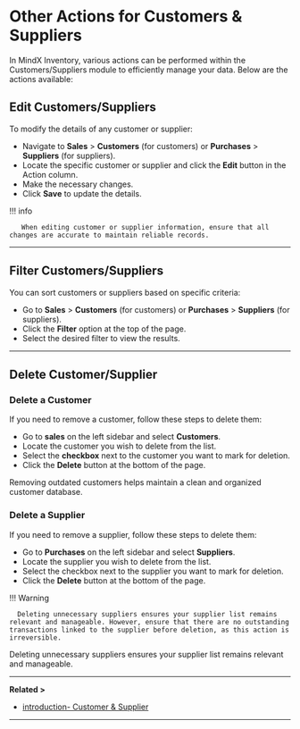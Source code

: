 # **Other Actions for Customers & Suppliers**

In MindX Inventory, various actions can be performed within the Customers/Suppliers module to efficiently manage your data. Below are the actions available:

## **Edit Customers/Suppliers**

To modify the details of any customer or supplier:

- Navigate to **Sales** > **Customers** (for customers) or **Purchases** > **Suppliers** (for suppliers).
- Locate the specific customer or supplier and click the **Edit** button in the Action column.
- Make the necessary changes.
- Click **Save** to update the details.

!!! info

       When editing customer or supplier information, ensure that all changes are accurate to maintain reliable records.

---

## **Filter Customers/Suppliers**

You can sort customers or suppliers based on specific criteria:

- Go to **Sales** > **Customers** (for customers) or **Purchases** > **Suppliers** (for suppliers).
- Click the **Filter** option at the top of the page.
- Select the desired filter to view the results.

---

## **Delete Customer/Supplier**

### **Delete a Customer**

If you need to remove a customer, follow these steps to delete them:

- Go to **sales** on the left sidebar and select **Customers**.
- Locate the customer you wish to delete from the list.
- Select the **checkbox** next to the customer you want to mark for deletion.
- Click the **Delete** button at the bottom of the page.

Removing outdated customers helps maintain a clean and organized customer database.

### **Delete a Supplier**

If you need to remove a supplier, follow these steps to delete them:

- Go to **Purchases** on the left sidebar and select **Suppliers**.
- Locate the supplier you wish to delete from the list.
- Select the checkbox next to the supplier you want to mark for deletion.
- Click the **Delete** button at the bottom of the page.

!!! Warning

      Deleting unnecessary suppliers ensures your supplier list remains relevant and manageable. However, ensure that there are no outstanding transactions linked to the supplier before deletion, as this action is irreversible.

Deleting unnecessary suppliers ensures your supplier list remains relevant and manageable.

---

**Related >**

- [introduction- Customer & Supplier](introduction.md)

---
